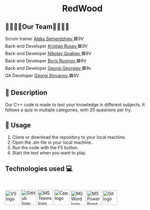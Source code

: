 <h1 align="center">
  RedWood
</h1>
<h2 align = "left"> 👨‍👨‍👦‍👦Our Team👨‍👨‍👦‍👦</h2>
Scrum trainer <a href =https://github.com/AMSemerdzhiev22> Aleks Semerdzhiev </a> 🟩9V <br>
Back-end Developer <a href =https://github.com/KARusev22> Kristian Rusev  </a> 🟩9V <br>
Back-end Developer <a href = https://github.com/NKQnakiev22> Nikolay Qnakiev </a> 🟩9V <br>
Back-end Developer <a href = https://github.com/BZRusinov22> Boris Rusinov </a> 🟩9V <br>
Back-end Developer <a href = https://github.com/GPGeorgiev22> Georgi Georgiev </a> 🟩9v <br>
QA Developer <a href = https://github.com/GSStoyanov22> Georgi Stoyanov </a> 🟩9V <br>

## 📎 Description
  
Our C++ code is made to test your knowledge in different subjects. It follows a quiz in multiple categories, with 20 questions per try.

## 🔶 Usage

1. Clone or download the repository to your local machine.
2. Open the .sln file in your local machine.
3. Run the code with the F5 button.
4. Start the test when you want to play.

<h2 align = "left"> Technologies used 💻</h2>
<br>
<p>
 <img src="https://upload.wikimedia.org/wikipedia/commons/thumb/2/2c/Visual_Studio_Icon_2022.svg/1200px-Visual_Studio_Icon_2022.svg.png" alt="VS  logo" width=48px/>
    <img src="https://img.icons8.com/nolan/64/github.png" alt="GitHub logo" width = "50px"/>
    <img src="https://img.icons8.com/color/344/microsoft-teams.png" alt = "MS Teams logo" width="50px" />
    <img src="https://upload.wikimedia.org/wikipedia/commons/thumb/1/18/ISO_C%2B%2B_Logo.svg/107px-ISO_C%2B%2B_Logo.svg.png" alt = "Cpp logo" with="50px" height="50px"/>
    <img src="https://img.icons8.com/color/344/ms-word.png" alt="MS Word logo" width=48px />
    <img src="https://img.icons8.com/color/344/ms-powerpoint.png" alt="MS PowerPoint logo" width=48px />
    <img src="https://upload.wikimedia.org/wikipedia/commons/thumb/3/3f/Git_icon.svg/1200px-Git_icon.svg.png" alt="Git logo" width=48px />
 </p>
<br>
